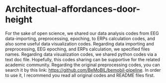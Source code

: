 # Architectual-affordances-door-height
For the sake of open science, we shared our data analysis codes from EEG data-importing, preprocessing, epoching, to ERPs calculation codes, and also some useful data visualization codes.
Regarding data importing and preprocessing, EEG epoching, and ERPs calculation, we specified files names. Regarding data visualization codes, we shared python codes via a text doc file.
Hopefully, this codes sharing can be supportive for the related academic community.
Regarding the original preprocessing codes, you can search it by this link: https://github.com/BeMoBIL/bemobil-pipeline. In order to use it, I recommend you read all original codes and README files first.
